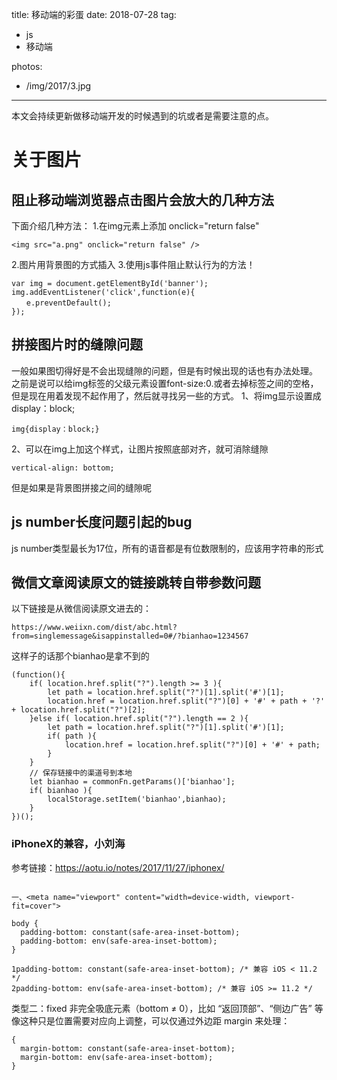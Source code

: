 title: 移动端的彩蛋
date: 2018-07-28
tag:
 - js
 - 移动端

photos:
 - /img/2017/3.jpg 

---

本文会持续更新做移动端开发的时候遇到的坑或者是需要注意的点。

<!--more-->
# 关于图片
## 阻止移动端浏览器点击图片会放大的几种方法
下面介绍几种方法：
1.在img元素上添加 onclick="return false"

```
<img src="a.png" onclick="return false" />
```
2.图片用背景图的方式插入
3.使用js事件阻止默认行为的方法！

```
var img = document.getElementById('banner');
img.addEventListener('click',function(e){
　　e.preventDefault();
});
```
## 拼接图片时的缝隙问题
一般如果图切得好是不会出现缝隙的问题，但是有时候出现的话也有办法处理。
之前是说可以给img标签的父级元素设置font-size:0.或者去掉<img>标签之间的空格，但是现在用着发现不起作用了，然后就寻找另一些的方式。
1、将img显示设置成  display：block;

```
img{display：block;}
```
2、可以在img上加这个样式，让图片按照底部对齐，就可消除缝隙

```
vertical-align: bottom;
```
但是如果是背景图拼接之间的缝隙呢
## js number长度问题引起的bug
js number类型最长为17位，所有的语音都是有位数限制的，应该用字符串的形式
## 微信文章阅读原文的链接跳转自带参数问题
以下链接是从微信阅读原文进去的：

```
https://www.weiixn.com/dist/abc.html?from=singlemessage&isappinstalled=0#/?bianhao=1234567
```
这样子的话那个bianhao是拿不到的

```
(function(){
    if( location.href.split("?").length >= 3 ){
        let path = location.href.split("?")[1].split('#')[1];
        location.href = location.href.split("?")[0] + '#' + path + '?' + location.href.split("?")[2];
    }else if( location.href.split("?").length == 2 ){
        let path = location.href.split("?")[1].split('#')[1];
        if( path ){
            location.href = location.href.split("?")[0] + '#' + path;
        }
    }
    // 保存链接中的渠道号到本地
    let bianhao = commonFn.getParams()['bianhao'];
    if( bianhao ){
        localStorage.setItem('bianhao',bianhao);
    }
})();
```
### iPhoneX的兼容，小刘海
参考链接：https://aotu.io/notes/2017/11/27/iphonex/

```

一、<meta name="viewport" content="width=device-width, viewport-fit=cover">

body {
  padding-bottom: constant(safe-area-inset-bottom);
  padding-bottom: env(safe-area-inset-bottom);
}

1padding-bottom: constant(safe-area-inset-bottom); /* 兼容 iOS < 11.2 */
2padding-bottom: env(safe-area-inset-bottom); /* 兼容 iOS >= 11.2 */
```
类型二：fixed 非完全吸底元素（bottom ≠ 0），比如 “返回顶部”、“侧边广告” 等
像这种只是位置需要对应向上调整，可以仅通过外边距 margin 来处理：

```
{
  margin-bottom: constant(safe-area-inset-bottom);
  margin-bottom: env(safe-area-inset-bottom);
}

```



